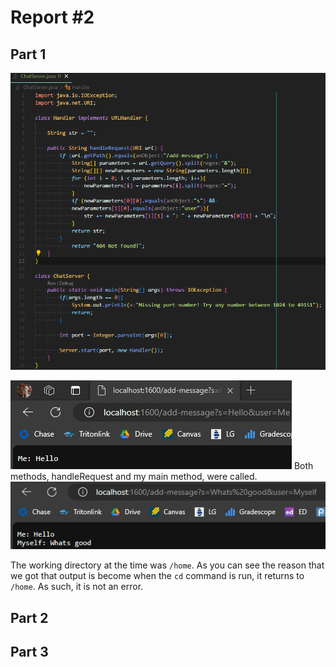 # Report #2
## Part 1
   
![Image](code1.png)

![Image](ss1.png)
Both methods, handleRequest and my main method, were called.
![Image](ss2.png)



The working directory at the time was `/home`. As you can see the reason that we got that output is become when the `cd` command is run, it returns to `/home`. As such, it is not an error.
## Part 2


## Part 3
